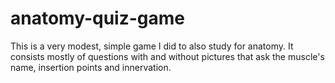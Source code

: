 # anatomy-quiz-game
 
This is a very modest, simple game I did to also study for anatomy. It consists mostly of questions with and without pictures that ask the muscle's name, insertion points and innervation.